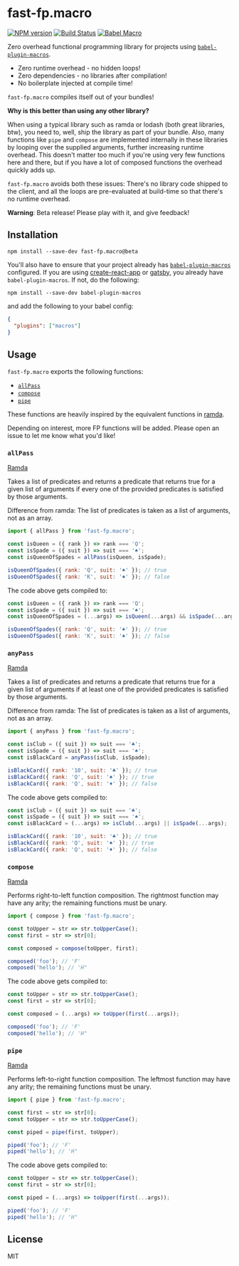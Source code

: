# fast-fp.macro

[![NPM version](https://img.shields.io/npm/v/fast-fp.macro.svg)](https://www.npmjs.com/package/fast-fp.macro)
[![Build Status](https://img.shields.io/travis/rakeshpai/fast-fp.macro/master.svg?label=Build%20Status)](https://travis-ci.org/rakeshpai/fast-fp.macro)
[![Babel Macro](https://img.shields.io/badge/babel--macro-%F0%9F%8E%A3-f5da55.svg?style=flat-square)](https://github.com/kentcdodds/babel-plugin-macros)


Zero overhead functional programming library for projects using [`babel-plugin-macros`](https://github.com/kentcdodds/babel-plugin-macros).

* Zero runtime overhead - no hidden loops!
* Zero dependencies - no libraries after compilation!
* No boilerplate injected at compile time!

`fast-fp.macro` compiles itself out of your bundles!

**Why is this better than using any other library?**

When using a typical library such as ramda or lodash (both great libraries, btw), you need to, well, ship the library as part of your bundle. Also, many functions like `pipe` and `compose` are implemented internally in these libraries by looping over the supplied arguments, further increasing runtime overhead. This doesn't matter too much if you're using very few functions here and there, but if you have a lot of composed functions the overhead quickly adds up. 

`fast-fp.macro` avoids both these issues: There's no library code shipped to the client, and all the loops are pre-evaluated at build-time so that there's no runtime overhead.

**Warning**: Beta release! Please play with it, and give feedback!

## Installation

```
npm install --save-dev fast-fp.macro@beta
```

You'll also have to ensure that your project already has [`babel-plugin-macros`](https://github.com/kentcdodds/babel-plugin-macros) configured. If you are using [create-react-app](https://github.com/facebook/create-react-app) or [gatsby](https://www.gatsbyjs.org/), you already have `babel-plugin-macros`. If not, do the following:
```
npm install --save-dev babel-plugin-macros
```
and add the following to your babel config:
```json
{
  "plugins": ["macros"]
}
```

## Usage

`fast-fp.macro` exports the following functions:

* [`allPass`](#allPass)
* [`compose`](#compose)
* [`pipe`](#pipe)

These functions are heavily inspired by the equivalent functions in [ramda](https://ramdajs.com/).

Depending on interest, more FP functions will be added. Please open an issue to let me know what you'd like!

### `allPass`

[Ramda](https://ramdajs.com/docs/#allPass)

Takes a list of predicates and returns a predicate that returns true for a given list of arguments if every one of the provided predicates is satisfied by those arguments.

Difference from ramda: The list of predicates is taken as a list of arguments, not as an array.

```js
import { allPass } from 'fast-fp.macro';

const isQueen = ({ rank }) => rank === 'Q';
const isSpade = ({ suit }) => suit === '♠︎';
const isQueenOfSpades = allPass(isQueen, isSpade);

isQueenOfSpades({ rank: 'Q', suit: '♠︎' }); // true
isQueenOfSpades({ rank: 'K', suit: '♠︎' }); // false
```

The code above gets compiled to:
```js
const isQueen = ({ rank }) => rank === 'Q';
const isSpade = ({ suit }) => suit === '♠︎';
const isQueenOfSpades = (...args) => isQueen(...args) && isSpade(...args);

isQueenOfSpades({ rank: 'Q', suit: '♠︎' }); // true
isQueenOfSpades({ rank: 'K', suit: '♠︎' }); // false
```

### `anyPass`

[Ramda](https://ramdajs.com/docs/#allPass)

Takes a list of predicates and returns a predicate that returns true for a given list of arguments if at least one of the provided predicates is satisfied by those arguments.

Difference from ramda: The list of predicates is taken as a list of arguments, not as an array.

```js
import { anyPass } from 'fast-fp.macro';

const isClub = ({ suit }) => suit === '♣';
const isSpade = ({ suit }) => suit === '♠';
const isBlackCard = anyPass(isClub, isSpade);

isBlackCard({ rank: '10', suit: '♣' }); // true
isBlackCard({ rank: 'Q', suit: '♠' }); // true
isBlackCard({ rank: 'Q', suit: '♦' }); // false
```

The code above gets compiled to:
```js
const isClub = ({ suit }) => suit === '♣';
const isSpade = ({ suit }) => suit === '♠';
const isBlackCard = (...args) => isClub(...args) || isSpade(...args);

isBlackCard({ rank: '10', suit: '♣' }); // true
isBlackCard({ rank: 'Q', suit: '♠' }); // true
isBlackCard({ rank: 'Q', suit: '♦' }); // false
```

### `compose`

[Ramda](https://ramdajs.com/docs/#compose)

Performs right-to-left function composition. The rightmost function may have any arity; the remaining functions must be unary.

```js
import { compose } from 'fast-fp.macro';

const toUpper = str => str.toUpperCase();
const first = str => str[0];

const composed = compose(toUpper, first);

composed('foo'); // 'F'
composed('hello'); // 'H"
```

The code above gets compiled to:
```js
const toUpper = str => str.toUpperCase();
const first = str => str[0];

const composed = (...args) => toUpper(first(...args));

composed('foo'); // 'F'
composed('hello'); // 'H"
```

### `pipe`

[Ramda](https://ramdajs.com/docs/#pipe)

Performs left-to-right function composition. The leftmost function may have any arity; the remaining functions must be unary.

```js
import { pipe } from 'fast-fp.macro';

const first = str => str[0];
const toUpper = str => str.toUpperCase();

const piped = pipe(first, toUpper);

piped('foo'); // 'F'
piped('hello'); // 'H"
```

The code above gets compiled to:
```js
const toUpper = str => str.toUpperCase();
const first = str => str[0];

const piped = (...args) => toUpper(first(...args));

piped('foo'); // 'F'
piped('hello'); // 'H"
```

## License
MIT
